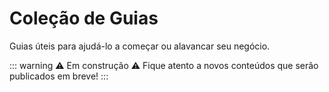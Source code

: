 # Coleção de Guias

Guias úteis para ajudá-lo a começar ou alavancar seu negócio.

::: warning ⚠️ Em construção ⚠️
Fique atento a novos conteúdos que serão publicados em breve!
:::